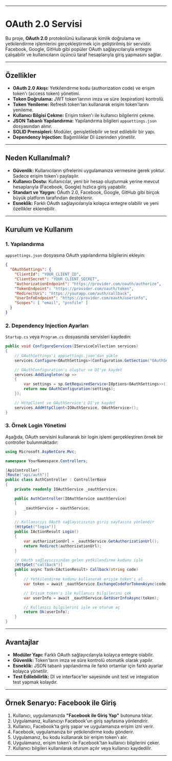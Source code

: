 ﻿---

# OAuth 2.0 Servisi

Bu proje, **OAuth 2.0** protokolünü kullanarak kimlik doğrulama ve yetkilendirme işlemlerini gerçekleştirmek için geliştirilmiş bir servistir. Facebook, Google, GitHub gibi popüler OAuth sağlayıcılarıyla entegre çalışabilir ve kullanıcıların üçüncü taraf hesaplarıyla giriş yapmasını sağlar.

---

## **Özellikler**

- **OAuth 2.0 Akışı:** Yetkilendirme kodu (authorization code) ve erişim token'ı (access token) yönetimi.
- **Token Doğrulama:** JWT token'larının imza ve süre (expiration) kontrolü.
- **Token Yenileme:** Refresh token'ları kullanarak erişim token'larını yenileme.
- **Kullanıcı Bilgisi Çekme:** Erişim token'ı ile kullanıcı bilgilerini çekme.
- **JSON Tabanlı Yapılandırma:** Yapılandırma bilgileri `appsettings.json` dosyasından alınır.
- **SOLID Prensipleri:** Modüler, genişletilebilir ve test edilebilir bir yapı.
- **Dependency Injection:** Bağımlılıklar DI üzerinden yönetilir.

---

## **Neden Kullanılmalı?**

- **Güvenlik:** Kullanıcıların şifrelerini uygulamanıza vermesine gerek yoktur. Sadece erişim token'ı paylaşılır.
- **Kullanıcı Dostu:** Kullanıcılar, yeni bir hesap oluşturmak yerine mevcut hesaplarıyla (Facebook, Google) hızlıca giriş yapabilir.
- **Standart ve Yaygın:** OAuth 2.0, Facebook, Google, GitHub gibi birçok büyük platform tarafından desteklenir.
- **Esneklik:** Farklı OAuth sağlayıcılarıyla kolayca entegre olabilir ve yeni özellikler eklenebilir.

---

## **Kurulum ve Kullanım**

### **1. Yapılandırma**
`appsettings.json` dosyasına OAuth yapılandırma bilgilerini ekleyin:

```json
{
  "OAuthSettings": {
    "ClientId": "YOUR_CLIENT_ID",
    "ClientSecret": "YOUR_CLIENT_SECRET",
    "AuthorizationEndpoint": "https://provider.com/oauth/authorize",
    "TokenEndpoint": "https://provider.com/oauth/token",
    "RedirectUri": "https://yourapp.com/auth/callback",
    "UserInfoEndpoint": "https://provider.com/oauth/userinfo",
    "Scopes": [ "email", "profile" ]
  }
}
```

### **2. Dependency Injection Ayarları**
`Startup.cs` veya `Program.cs` dosyasında servisleri kaydedin:

```csharp
public void ConfigureServices(IServiceCollection services)
{
    // OAuthSettings'i appsettings.json'dan yükle
    services.Configure<OAuthSettings>(Configuration.GetSection("OAuthSettings"));

    // OAuthConfiguration'ı oluştur ve DI'ye kaydet
    services.AddSingleton(sp =>
    {
        var settings = sp.GetRequiredService<IOptions<OAuthSettings>>().Value;
        return new OAuthConfiguration(settings);
    });

    // HttpClient ve OAuthService'i DI'ye kaydet
    services.AddHttpClient<IOAuthService, OAuthService>();
}
```

### **3. Örnek Login Yönetimi**
Aşağıda, OAuth servisini kullanarak bir login işlemi gerçekleştiren örnek bir controller bulunmaktadır:

```csharp
using Microsoft.AspNetCore.Mvc;

namespace YourNamespace.Controllers;

[ApiController]
[Route("api/auth")]
public class AuthController : ControllerBase
{
    private readonly IOAuthService _oauthService;

    public AuthController(IOAuthService oauthService)
    {
        _oauthService = oauthService;
    }

    // Kullanıcıyı OAuth sağlayıcısının giriş sayfasına yönlendir
    [HttpGet("login")]
    public IActionResult Login()
    {
        var authorizationUrl = _oauthService.GetAuthorizationUrl();
        return Redirect(authorizationUrl);
    }

    // OAuth sağlayıcısından gelen yetkilendirme kodunu işle
    [HttpGet("callback")]
    public async Task<IActionResult> Callback(string code)
    {
        // Yetkilendirme kodunu kullanarak erişim token'ı al
        var token = await _oauthService.ExchangeCodeForTokenAsync(code);

        // Erişim token'ı ile kullanıcı bilgilerini çek
        var userInfo = await _oauthService.GetUserInfoAsync(token);

        // Kullanıcı bilgilerini işle ve oturum aç
        return Ok(userInfo);
    }
}
```

---

## **Avantajlar**

- **Modüler Yapı:** Farklı OAuth sağlayıcılarıyla kolayca entegre olabilir.
- **Güvenlik:** Token'ların imza ve süre kontrolü otomatik olarak yapılır.
- **Esneklik:** JSON tabanlı yapılandırma ile farklı ortamlar için farklı ayarlar kolayca yönetilir.
- **Test Edilebilirlik:** DI ve interface'ler sayesinde unit test ve integration test yapmak kolaydır.

---

## **Örnek Senaryo: Facebook ile Giriş**

1. Kullanıcı, uygulamanızda **"Facebook ile Giriş Yap"** butonuna tıklar.
2. Uygulamanız, kullanıcıyı Facebook'un giriş sayfasına yönlendirir.
3. Kullanıcı, Facebook'ta giriş yapar ve uygulamanıza erişim izni verir.
4. Facebook, uygulamanıza bir yetkilendirme kodu gönderir.
5. Uygulamanız, bu kodu kullanarak bir erişim token'ı alır.
6. Uygulamanız, erişim token'ı ile Facebook'tan kullanıcı bilgilerini çeker.
7. Kullanıcı bilgileri kullanılarak oturum açılır veya kullanıcı kaydedilir.

---